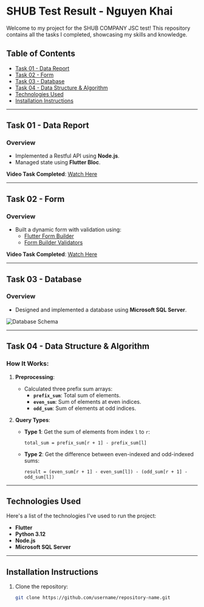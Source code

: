 # SHUB Test Result - Nguyen Khai

Welcome to my project for the SHUB COMPANY JSC test! This repository contains all the tasks I completed, showcasing my skills and knowledge.

## Table of Contents
- [Task 01 - Data Report](#task-01---data-report)
- [Task 02 - Form](#task-02---form)
- [Task 03 - Database](#task-03---database)
- [Task 04 - Data Structure & Algorithm](#task-04---data-structure--algorithm)
- [Technologies Used](#technologies-used)
- [Installation Instructions](#installation-instructions)

---

## Task 01 - Data Report

### Overview
- Implemented a Restful API using **Node.js**.
- Managed state using **Flutter Bloc**.

**Video Task Completed**: [Watch Here](https://www.youtube.com/watch?v=dUBCEXIw_74)

---

## Task 02 - Form

### Overview
- Built a dynamic form with validation using:
  - [Flutter Form Builder](https://pub.dev/packages/flutter_form_builder)
  - [Form Builder Validators](https://pub.dev/packages/form_builder_validators)

**Video Task Completed**: [Watch Here](https://www.youtube.com/watch?v=QorpA6qZuvs)

---

## Task 03 - Database

### Overview
- Designed and implemented a database using **Microsoft SQL Server**.

![Database Schema](https://github.com/user-attachments/assets/27a5c1a5-c6a2-4ffb-9de5-7d821da617a9)

---

## Task 04 - Data Structure & Algorithm

### How It Works:
1. **Preprocessing**:
   - Calculated three prefix sum arrays:
     - **`prefix_sum`**: Total sum of elements.
     - **`even_sum`**: Sum of elements at even indices.
     - **`odd_sum`**: Sum of elements at odd indices.

2. **Query Types**:
   - **Type 1**: Get the sum of elements from index `l` to `r`:
     ```
     total_sum = prefix_sum[r + 1] - prefix_sum[l]
     ```

   - **Type 2**: Get the difference between even-indexed and odd-indexed sums:
     ```
     result = (even_sum[r + 1] - even_sum[l]) - (odd_sum[r + 1] - odd_sum[l])
     ```

---

## Technologies Used

Here's a list of the technologies I've used to run the project:
- **Flutter**
- **Python 3.12**
- **Node.js**
- **Microsoft SQL Server**

---

## Installation Instructions

1. Clone the repository:
   ```bash
   git clone https://github.com/username/repository-name.git
